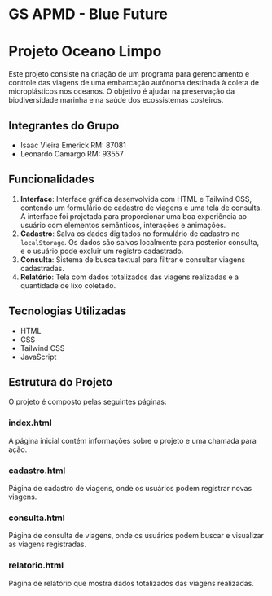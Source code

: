 # GS APMD - Blue Future
# Projeto Oceano Limpo

Este projeto consiste na criação de um programa para gerenciamento e controle das viagens de uma embarcação autônoma destinada à coleta de microplásticos nos oceanos. O objetivo é ajudar na preservação da biodiversidade marinha e na saúde dos ecossistemas costeiros.

## Integrantes do Grupo

- Isaac Vieira Emerick RM: 87081
- Leonardo Camargo RM: 93557

## Funcionalidades

1. **Interface**: Interface gráfica desenvolvida com HTML e Tailwind CSS, contendo um formulário de cadastro de viagens e uma tela de consulta. A interface foi projetada para proporcionar uma boa experiência ao usuário com elementos semânticos, interações e animações.
2. **Cadastro**: Salva os dados digitados no formulário de cadastro no `localStorage`. Os dados são salvos localmente para posterior consulta, e o usuário pode excluir um registro cadastrado.
3. **Consulta**: Sistema de busca textual para filtrar e consultar viagens cadastradas.
4. **Relatório**: Tela com dados totalizados das viagens realizadas e a quantidade de lixo coletado.

## Tecnologias Utilizadas

- HTML
- CSS
- Tailwind CSS
- JavaScript

## Estrutura do Projeto

O projeto é composto pelas seguintes páginas:

### index.html

A página inicial contém informações sobre o projeto e uma chamada para ação.

### cadastro.html

Página de cadastro de viagens, onde os usuários podem registrar novas viagens.

### consulta.html

Página de consulta de viagens, onde os usuários podem buscar e visualizar as viagens registradas.

### relatorio.html

Página de relatório que mostra dados totalizados das viagens realizadas.
